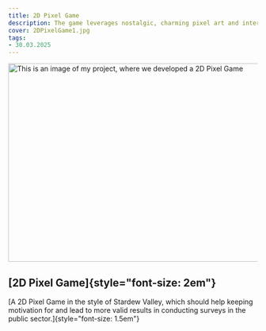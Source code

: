 ```yaml
---
title: 2D Pixel Game
description: The game leverages nostalgic, charming pixel art and interactive storytelling to create an engaging experience for users. By embedding survey questions into a playful environment, participants are more likely to stay interested and provide thoughtful, honest responses. This approach not only increases response rates but also improves data quality, making it a valuable tool for researchers and public institutions aiming to gather meaningful insights from a broader audience. The project was published in March, 2025.
cover: 2DPixelGame1.jpg
tags: 
- 30.03.2025
---
```


<!-- ![This is an image of my project, where we developed a 2D Pixel Game](/images/projects/2DPixelGame1.jpg) -->

<img src="/images/projects/2DPixelGame1.jpg" class="mb-4" width="600" height="400" alt="This is an image of my project, where we developed a 2D Pixel Game">


## **[2D Pixel Game]{style="font-size: 2em"}** 

[A 2D Pixel Game in the style of Stardew Valley, which should help keeping motivation for and lead to more valid results in conducting surveys in the public sector.]{style="font-size: 1.5em"}


